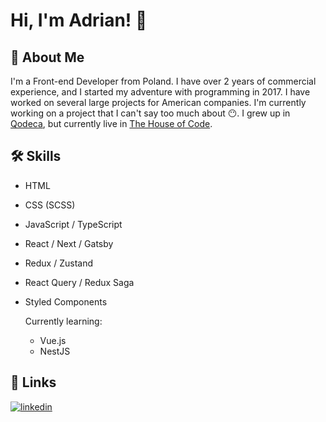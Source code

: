 
# Hi, I'm Adrian! 👋


## 🚀 About Me
I'm a Front-end Developer from Poland. 
I have over 2 years of commercial experience, and I started my adventure with programming in 2017. I have worked on several large projects for American companies. I'm currently working on a project that I can't say too much about 😶. I grew up in [Qodeca](https://www.qodeca.com/), but currently live in [The House of Code](https://thoc.dev/).


## 🛠 Skills
- HTML
- CSS (SCSS)
- JavaScript / TypeScript
- React / Next / Gatsby
- Redux / Zustand
- React Query / Redux Saga
- Styled Components

  Currently learning:
  - Vue.js
  - NestJS


## 🔗 Links
[![linkedin](https://content.linkedin.com/content/dam/me/business/en-us/amp/brand-site/v2/bg/LI-Bug.svg.original.svg)](https://www.linkedin.com/in/adrian-czesnowski)



